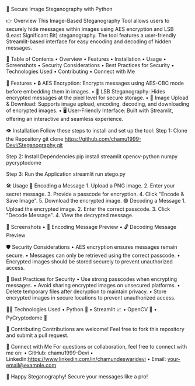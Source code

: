 🌟 Secure Image Steganography with Python

👉 Overview
This Image-Based Steganography Tool allows users to securely hide messages within images using AES encryption and LSB (Least Significant Bit) steganography. The tool features a user-friendly Streamlit-based interface for easy encoding and decoding of hidden messages.


📖 Table of Contents
	• Overview
	• Features
	• Installation
	• Usage
	• Screenshots
	• Security Considerations
	• Best Practices for Security
	• Technologies Used
	• Contributing
	• Connect with Me


💪 Features
	• 🔒 AES Encryption: Encrypts messages using AES-CBC mode before embedding them in images.
	• 🎨 LSB Steganography: Hides encrypted messages at the pixel level for secure storage.
	• 📂 Image Upload & Download: Supports image upload, encoding, decoding, and downloading of encrypted images.
	• 🖥️ User-Friendly Interface: Built with Streamlit, offering an interactive and seamless experience.


👁 Installation
Follow these steps to install and set up the tool:
Step 1: Clone the Repository
git clone https://github.com/chamu1999-Devi/Steganography.git

Step 2: Install Dependencies
pip install streamlit opencv-python numpy pycryptodome

Step 3: Run the Application
streamlit run stego.py



🛠️ Usage
🔵 Encoding a Message
	1. Upload a PNG image.
	2. Enter your secret message.
	3. Provide a passcode for encryption.
	4. Click "Encode & Save Image".
	5. Download the encrypted image.
🟢 Decoding a Message
	1. Upload the encrypted image.
	2. Enter the correct passcode.
	3. Click "Decode Message".
	4. View the decrypted message.


📸 Screenshots
	• 🌟 Encoding Message Preview
	• 🔓 Decoding Message Preview


🛡️ Security Considerations
	• AES encryption ensures messages remain secure.
	• Messages can only be retrieved using the correct passcode.
	• Encrypted images should be stored securely to prevent unauthorized access.


🔐 Best Practices for Security
	• Use strong passcodes when encrypting messages.
	• Avoid sharing encrypted images on unsecured platforms.
	• Delete temporary files after decryption to maintain privacy.
	• Store encrypted images in secure locations to prevent unauthorized access.


👨‍💻 Technologies Used
	• Python 🐍
	• Streamlit 📈
	• OpenCV 🎥
	• PyCryptodome 🔑


🤝 Contributing
Contributions are welcome! Feel free to fork this repository and submit a pull request.


👤 Connect with Me
For questions or collaboration, feel free to connect with me on:
	• GitHub: chamu1999-Devi
	• LinkedIn:https://www.linkedin.com/in/chamundeswaridevi
	• Email: your-email@example.com


🚀 Happy Steganography! Secure your messages like a pro!
